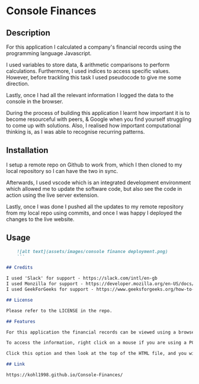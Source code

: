 # Console Finances

## Description

For this application I calculated a company's financial records using the programming language Javascript. 

I used variables to store data, & arithmetic comparisons to perform calculations. Furthermore, I used indices to access specific values. However, before trackling this task I used pseudocode to give me some direction. 

Lastly, once I had all the relevant information I logged the data to the console in the browser. 

During the process of building this application I learnt how important it is to become resourceful with peers, & Google when you find yourself struggling to come up with solutions. Also, I realised how important computational thinking is, as I was able to recognise recurring patterns. 

## Installation

I setup a remote repo on Github to work from, which I then cloned to my local repository so I can have the two in sync. 

Afterwards, I used vscode which is an integrated development environment which allowed me to update the software code, but also see the code in action using the live server extension. 

Lastly, once I was done I pushed all the updates to my remote repository from my local repo using commits, and once I was happy I deployed the changes to the live website.

## Usage

```md
    ![alt text](assets/images/console finance deployment.png)
    ```

## Credits

I used 'Slack' for support - https://slack.com/intl/en-gb
I used Monzilla for support - https://developer.mozilla.org/en-US/docs/Web/JavaScript/Reference/Global_Objects/Array
I used GeekForGeeks for support - https://www.geeksforgeeks.org/how-to-convert-nan-to-0-using-javascript/

## License

Please refer to the LICENSE in the repo.

## Features

For this application the financial records can be viewed using a browser such as Google chrome or even Microsoft edge. 

To access the information, right click on a mouse if you are using a PC or press the touchpad on a laptop. Once you do this, you will see an option at the bottom with 'inspect'. 

Click this option and then look at the top of the HTML file, and you will see a symbol with '>>', which will have the option 'console'. Click this and you will find the information. 

## Link

https://kohl1998.github.io/Console-Finances/

